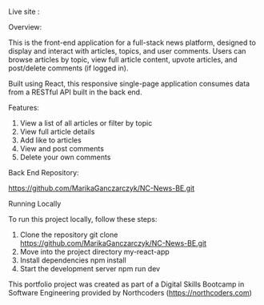 Live site : 

Overview:

This is the front-end application for a full-stack news platform, designed to display and interact with articles, topics, and user comments. Users can browse articles by topic, view full article content, upvote articles, and post/delete comments (if logged in).

Built using React, this responsive single-page application consumes data from a RESTful API built in the back end.

Features:

1. View a list of all articles or filter by topic
2. View full article details
3. Add like to articles
4. View and post comments
5. Delete your own comments

Back End Repository:

https://github.com/MarikaGanczarczyk/NC-News-BE.git

Running Locally

To run this project locally, follow these steps:

1. Clone the repository
git clone https://github.com/MarikaGanczarczyk/NC-News-BE.git
2. Move into the project directory
my-react-app
3. Install dependencies
npm install
4. Start the development server
npm run dev



This portfolio project was created as part of a Digital Skills Bootcamp in Software Engineering provided by Northcoders (https://northcoders.com)